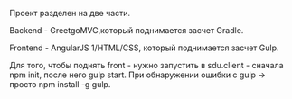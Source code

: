 Проект разделен на две части.

Backend - GreetgoMVC,который поднимается засчет Gradle.

Frontend - AngularJS 1/HTML/CSS, который поднимается засчет Gulp.

Для того, чтобы поднять front - нужно запустить в sdu.client - сначала npm init, после него gulp start. При обнаружении ошибки с gulp -> просто npm install -g gulp.

